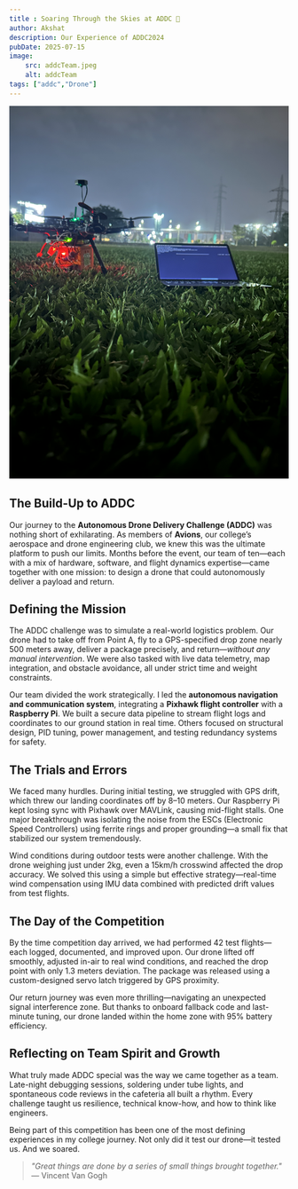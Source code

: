 ```yaml
---
title : Soaring Through the Skies at ADDC 🚁 
author: Akshat
description: Our Experience of ADDC2024 
pubDate: 2025-07-15
image:
    src: addcTeam.jpeg
    alt: addcTeam
tags: ["addc","Drone"]
---
```




![Drone mid-flight during testing](../assets/blogImages/IMG_4523.JPG)


## The Build-Up to ADDC

Our journey to the **Autonomous Drone Delivery Challenge (ADDC)** was nothing short of exhilarating. As members of **Avions**, our college’s aerospace and drone engineering club, we knew this was the ultimate platform to push our limits. Months before the event, our team of ten—each with a mix of hardware, software, and flight dynamics expertise—came together with one mission: to design a drone that could autonomously deliver a payload and return.

## Defining the Mission

The ADDC challenge was to simulate a real-world logistics problem. Our drone had to take off from Point A, fly to a GPS-specified drop zone nearly 500 meters away, deliver a package precisely, and return—*without any manual intervention*. We were also tasked with live data telemetry, map integration, and obstacle avoidance, all under strict time and weight constraints.

Our team divided the work strategically. I led the **autonomous navigation and communication system**, integrating a **Pixhawk flight controller** with a **Raspberry Pi**. We built a secure data pipeline to stream flight logs and coordinates to our ground station in real time. Others focused on structural design, PID tuning, power management, and testing redundancy systems for safety.

## The Trials and Errors


We faced many hurdles. During initial testing, we struggled with GPS drift, which threw our landing coordinates off by 8–10 meters. Our Raspberry Pi kept losing sync with Pixhawk over MAVLink, causing mid-flight stalls. One major breakthrough was isolating the noise from the ESCs (Electronic Speed Controllers) using ferrite rings and proper grounding—a small fix that stabilized our system tremendously.

Wind conditions during outdoor tests were another challenge. With the drone weighing just under 2kg, even a 15km/h crosswind affected the drop accuracy. We solved this using a simple but effective strategy—real-time wind compensation using IMU data combined with predicted drift values from test flights.

## The Day of the Competition

By the time competition day arrived, we had performed 42 test flights—each logged, documented, and improved upon. Our drone lifted off smoothly, adjusted in-air to real wind conditions, and reached the drop point with only 1.3 meters deviation. The package was released using a custom-designed servo latch triggered by GPS proximity.

Our return journey was even more thrilling—navigating an unexpected signal interference zone. But thanks to onboard fallback code and last-minute tuning, our drone landed within the home zone with 95% battery efficiency.

## Reflecting on Team Spirit and Growth

What truly made ADDC special was the way we came together as a team. Late-night debugging sessions, soldering under tube lights, and spontaneous code reviews in the cafeteria all built a rhythm. Every challenge taught us resilience, technical know-how, and how to think like engineers.

Being part of this competition has been one of the most defining experiences in my college journey. Not only did it test our drone—it tested us. And we soared.

> _"Great things are done by a series of small things brought together."_ — Vincent Van Gogh

